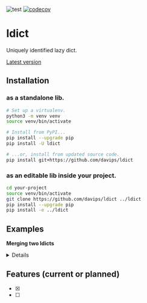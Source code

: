 ![test](https://github.com/davips/ldict/workflows/test/badge.svg)
[![codecov](https://codecov.io/gh/davips/ldict/branch/main/graph/badge.svg)](https://codecov.io/gh/davips/ldict)

# ldict
Uniquely identified lazy dict.

[Latest version](https://github.com/davips/ldict)

## Installation
### as a standalone lib.
```bash
# Set up a virtualenv. 
python3 -m venv venv
source venv/bin/activate

# Install from PyPI...
pip install --upgrade pip
pip install -U ldict

# ...or, install from updated source code.
pip install git+https://github.com/davips/ldict
```

### as an editable lib inside your project.
```bash
cd your-project
source venv/bin/activate
git clone https://github.com/davips/ldict ../ldict
pip install --upgrade pip
pip install -e ../ldict
```

## Examples
**Merging two ldicts**
<details>
<p>

```python3
from ldict import ldict

a = ldict(x=3)
b = ldict(y=5)
print(a + b)
"""
{
    "id": "0000000000000000000000hej1v389Ot74b8VUuE5X1",
    "x": 3,
    "y": 5,
    "id_*": "<hidden fields>"
}
"""
```


</p>
</details>

## Features (current or planned)

* [x] 
* [ ] 
